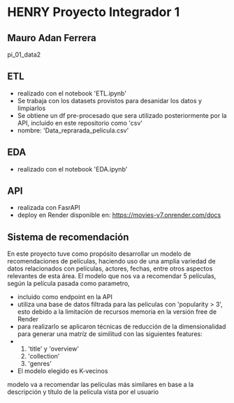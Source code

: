 # HENRY Proyecto Integrador 1  
## Mauro Adan Ferrera
pi_01_data2  

## ETL  
- realizado con el notebook 'ETL.ipynb'
- Se trabaja con los datasets provistos para desanidar los datos y limpiarlos
- Se obtiene un df pre-procesado que sera utilizado posteriormente por la API, incluido en este repositorio como 'csv'
- nombre: 'Data_reprarada_pelicula.csv'

## EDA  
- realizado con el notebook 'EDA.ipynb'

## API  
- realizada con FasrAPI
- deploy en Render disponible en: https://movies-v7.onrender.com/docs

## Sistema de recomendación  
En este proyecto tuve como propósito desarrollar un modelo de recomendaciones de películas, haciendo
uso de una amplia variedad de datos relacionados con películas, actores, fechas, entre otros aspectos
relevantes de esta área.  El modelo que nos va a recomendar 5 películas, según la película pasada como parametro, 


- incluido como endpoint en la API
- utiliza una base de datos filtrada para las peliculas con 'popularity > 3', esto debido a la limitación de recursos memoria en la versión free de Render
- para realizarlo se aplicaron técnicas de reducción de la dimensionalidad para generar una matríz de similitud con las siguientes features:
- 1) 'title' y 'overview'
  2) 'collection'
  3) 'genres'
- El modelo elegido es K-vecinos

modelo va a recomendar las películas más similares en base a la descripción y título de la película
vista por el usuario
